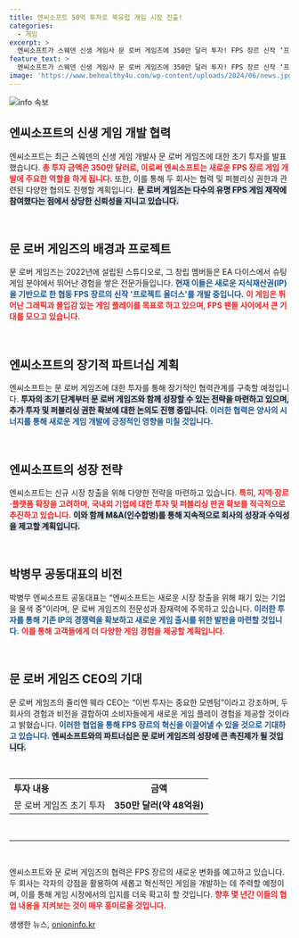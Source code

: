 ```yaml
---
title: 엔씨소프트 50억 투자로 북유럽 게임 시장 진출!
categories:
  - 게임
excerpt: >
  엔씨소프트가 스웨덴 신생 게임사 문 로버 게임즈에 350만 달러 투자! FPS 장르 신작 ‘프로젝트 올더스’ 개발 시작, 장기적 파트너십으로 글로벌 시장 도전! 클릭해 더 알아보세요!
feature_text: >
  엔씨소프트가 스웨덴 신생 게임사 문 로버 게임즈에 350만 달러 투자! FPS 장르 신작 ‘프로젝트 올더스’ 개발 시작, 장기적 파트너십으로 글로벌 시장 도전! 클릭해 더 알아보세요!
image: 'https://www.behealthy4u.com/wp-content/uploads/2024/06/news.jpg'
---
```


<p><img src="https://www.behealthy4u.com/wp-content/uploads/2024/06/news.jpg" alt="info 속보" /></p>

<h2 data-ke-size="size26">엔씨소프트의 신생 게임 개발 협력</h2>

<p>엔씨소프트는 최근 스웨덴의 신생 게임 개발사 문 로버 게임즈에 대한 초기 투자를 발표했습니다. <b><span style="color: #ee2323;">총 투자 금액은 350만 달러로, 이로써 엔씨소프트는 새로운 FPS 장르 게임 개발에 주요한 역할을 하게 됩니다.</span></b> 또한, 이를 통해 두 회사는 협력 및 퍼블리싱 권한과 관련된 다양한 협의도 진행할 계획입니다. <b><span style="background-color: #21538527;">문 로버 게임즈는 다수의 유명 FPS 게임 제작에 참여했다는 점에서 상당한 신뢰성을 지니고 있습니다.</span></b></p>

<p data-ke-size="size16">&nbsp;</p>

<h2 data-ke-size="size26">문 로버 게임즈의 배경과 프로젝트</h2>

<p>문 로버 게임즈는 2022년에 설립된 스튜디오로, 그 창립 멤버들은 EA 다이스에서 슈팅 게임 분야에서 뛰어난 경험을 쌓은 전문가들입니다. <b><span style="color: #1a5490;">현재 이들은 새로운 지식재산권(IP)을 기반으로 한 협동 FPS 장르의 신작 '프로젝트 올더스'를 개발 중입니다.</span></b> <b><span style="color: #ee2323;">이 게임은 뛰어난 그래픽과 몰입감 있는 게임 플레이를 목표로 하고 있으며, FPS 팬들 사이에서 큰 기대를 모으고 있습니다.</span></b></p>

<p data-ke-size="size16">&nbsp;</p>

<h2 data-ke-size="size26">엔씨소프트의 장기적 파트너십 계획</h2>

<p>엔씨소프트는 문 로버 게임즈에 대한 투자를 통해 장기적인 협력관계를 구축할 예정입니다. <b><span style="background-color: #21538527;">투자의 초기 단계부터 문 로버 게임즈와 함께 성장할 수 있는 전략을 마련하고 있으며, 추가 투자 및 퍼블리싱 권한 확보에 대한 논의도 진행 중입니다.</span></b> <b><span style="color: #1a5490;">이러한 협력은 양사의 시너지를 통해 새로운 게임 개발에 긍정적인 영향을 미칠 것입니다.</span></b> </p>

<p data-ke-size="size16">&nbsp;</p>

<h2 data-ke-size="size26">엔씨소프트의 성장 전략</h2>

<p>엔씨소프트는 신규 시장 창출을 위해 다양한 전략을 마련하고 있습니다. <b><span style="color: #ee2323;">특히, 지역·장르·플랫폼 확장을 고려하며, 국내외 기업에 대한 투자 및 퍼블리싱 판권 확보를 적극적으로 추진하고 있습니다.</span></b> <b><span style="background-color: #21538527;">이와 함께 M&amp;A(인수합병)를 통해 지속적으로 회사의 성장과 수익성을 제고할 계획입니다.</span></b></p>

<p data-ke-size="size16">&nbsp;</p>

<h2 data-ke-size="size26">박병무 공동대표의 비전</h2>

<p>박병무 엔씨소프트 공동대표는 “엔씨소프트는 새로운 시장 창출을 위해 패기 있는 기업을 물색 중”이라며, 문 로버 게임즈의 전문성과 잠재력에 주목하고 있습니다. <b><span style="color: #1a5490;">이러한 투자를 통해 기존 IP의 경쟁력을 확보하고 새로운 게임 출시를 위한 발판을 마련할 것입니다.</span></b> <b><span style="color: #ee2323;">이를 통해 고객들에게 더 다양한 게임 경험을 제공할 계획입니다.</span></b></p>

<p data-ke-size="size16">&nbsp;</p>

<h2 data-ke-size="size26">문 로버 게임즈 CEO의 기대</h2>

<p>문 로버 게임즈의 쥴리엔 웨라 CEO는 “이번 투자는 중요한 모멘텀”이라고 강조하며, 두 회사의 경험과 비전을 결합하여 소비자들에게 새로운 게임 플레이 경험을 제공할 것이라고 밝혔습니다. <b><span style="color: #1a5490;">이러한 협업을 통해 FPS 장르의 혁신을 이끌어낼 수 있을 것으로 기대하고 있습니다.</span></b> <b><span style="background-color: #21538527;">엔씨소프트와의 파트너십은 문 로버 게임즈의 성장에 큰 촉진제가 될 것입니다.</span></b></p>

<p data-ke-size="size16">&nbsp;</p>

<table style="width: 100%;">
    <tr>
        <th style="text-align: left;">투자 내용</th>
        <th style="text-align: center;">금액</th>
    </tr>
    <tr>
        <td style="text-align: left;">문 로버 게임즈 초기 투자</td>
        <td style="text-align: center; height: 17px;"><b>350만 달러(약 48억원)</b></td>
    </tr>
</table>

<p data-ke-size="size16">&nbsp;</p>

<hr> 

<p data-ke-size="size16">&nbsp;</p> 

<p>엔씨소프트와 문 로버 게임즈의 협력은 FPS 장르의 새로운 변화를 예고하고 있습니다. 두 회사는 각자의 강점을 활용하여 새롭고 혁신적인 게임을 개발하는 데 주력할 예정이며, 이를 통해 게임 시장에서의 입지를 더욱 확고히 할 것입니다. <b><span style="color: #ee2323;">향후 몇 년간 이들의 협업 내용을 지켜보는 것이 매우 흥미로울 것입니다.</span></b> </p>
생생한 뉴스, <a href="https://onioninfo.kr" rel="dofollow">onioninfo.kr</a>


